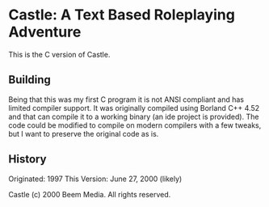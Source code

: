 # Castle: A Text Based Roleplaying Adventure

This is the C version of Castle.

## Building

Being that this was my first C program it is not ANSI compliant and has limited
compiler support. It was originally compiled using Borland C++ 4.52 and that
can compile it to a working binary (an ide project is provided). The code could
be modified to compile on modern compilers with a few tweaks, but I want to
preserve the original code as is.

## History

Originated: 1997
This Version: June 27, 2000 (likely)

Castle (c) 2000 Beem Media. All rights reserved.

